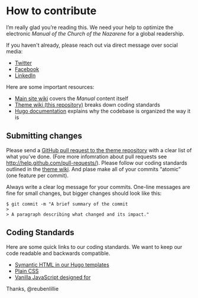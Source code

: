 # How to contribute

I’m really glad you’re reading this. We need your help to optimize the electronic _Manual of the Church of the Nazarene_ for a global readership.

If you haven't already, please reach out via direct message over social media: 

* [Twitter](https://twitter.com/reubenlillie)
* [Facebook](https://www.facebook.com/reubenlillie)
* [LinkedIn](https://www.linkedin.com/in/reubenlillie/)

Here are some important resources:

* [Main site wiki](https://github.com/reubenlillie/manual/wiki) covers the _Manual_ content itself
* [Theme wiki (this repository)](https://github.com/reubenlillie/epellyson/wiki) breaks down coding standards
* [Hugo documentation](https://gohugo.io/documentation/) explains why the codebase is organized the way it is 

## Submitting changes

Please send a [GitHub pull request to the theme repository](https://github.com/reubenlillie/epellyson/pulls) with a clear list of what you’ve done. (Fore more infomration about pull requests see http://help.github.com/pull-requests/). Please follow our coding standards outlined in the [theme wiki](https://github.com/reubenlillie/epellyson/wiki). And plase make all of your commits “atomic” (one feature per commit).

Always write a clear log message for your commits. One-line messages are fine for small changes, but bigger changes should look like this:

    $ git commit -m "A brief summary of the commit
    > 
    > A paragraph describing what changed and its impact."

## Coding Standards

Here are some quick links to our coding standards. We want to keep our code readable and backwards compatible.  

* [Symantic HTML in our Hugo templates](https://github.com/reubenlillie/epellyson/wiki/Coding-Standards%E2%80%94Hugo-and-HTML)
* [Plain CSS](https://github.com/reubenlillie/epellyson/wiki/Coding-Standards%E2%80%94CSS)
* [Vanilla JavaScript designed for](https://github.com/reubenlillie/epellyson/wiki/Coding-Standards%E2%80%94JavaScript)

Thanks,
@reubenlillie
